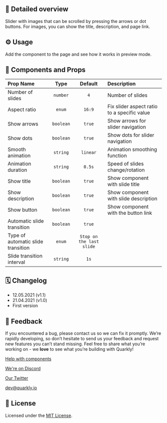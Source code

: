 ## 📖 Detailed overview

Slider with images that can be scrolled by pressing the arrows or dot buttons. For images, you can show the title, description, and page link.

## ⚙️ Usage

Add the component to the page and see how it works in preview mode.

## 🧩 Components and Props

| Prop Name                          |   Type    |         Default          | Description                                 |
| :--------------------------------- | :-------: | :----------------------: | :------------------------------------------ |
| Number of slides                   | `number`  |           `4`            | Number of slides                            |
| Aspect ratio                       |  `enum`   |          `16:9`          | Fix slider aspect ratio to a specific value |
| Show arrows                        | `boolean` |          `true`          | Show arrows for slider navigation           |
| Show dots                          | `boolean` |          `true`          | Show dots for slider navigation             |
| Smooth animation                   | `string`  |         `linear`         | Animation smoothing function                |
| Animation duration                 | `string`  |          `0.5s`          | Speed of slides change/rotation             |
| Show title                         | `boolean` |          `true`          | Show component with slide title             |
| Show description                   | `boolean` |          `true`          | Show component with slide description       |
| Show button                        | `boolean` |          `true`          | Show component with the button link         |
| Automatic slide transition         | `boolean` |          `true`          |                                             |
| Type of automatic slide transition |  `enum`   | `Stop on the last slide` |                                             |
| Slide transition interval          | `string`  |           `1s`           |                                             |

## 🗓 Changelog

-   12.05.2021 (v1.1)
-   21.04.2021 (v1.0)
-   First version

## 📮 Feedback

If you encountered a bug, please contact us so we can fix it promptly. We’re rapidly developing, so don’t hesitate to send us your feedback and request new features you can’t stand missing. Feel free to share what you’re working on - we **love** to see what you’re building with Quarkly!

[Help with components](https://community.quarkly.io/c/requests/11)

[We're on Discord](https://discord.gg/SuF9vCMJGW)

[Our Twitter](https://twitter.com/quarklyapp)

[dev@quarkly.io](mailto:dev@quarkly.io)

## 📝 License

Licensed under the [MIT License](./LICENSE).
